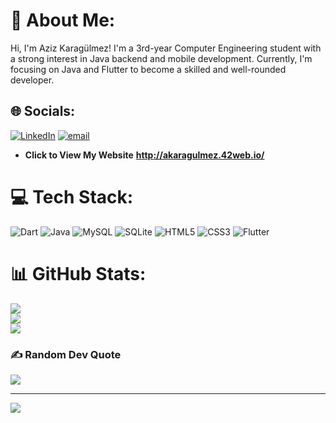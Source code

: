 # 💫 About Me:
 Hi, I'm Aziz Karagülmez! I'm a 3rd-year Computer Engineering student with a strong interest in Java backend and mobile development. Currently, I'm focusing on Java and Flutter to become a skilled and well-rounded developer.


## 🌐 Socials:
[![LinkedIn](https://img.shields.io/badge/LinkedIn-%230077B5.svg?logo=linkedin&logoColor=white)](https://linkedin.com/in/https://www.linkedin.com/in/aziz-karag%C3%BClmez-612762199/) [![email](https://img.shields.io/badge/Email-D14836?logo=gmail&logoColor=white)](mailto:azizkaragulmez07@gmail.com) 
- **Click to View My Website** **http://akaragulmez.42web.io/**

# 💻 Tech Stack:
![Dart](https://img.shields.io/badge/dart-%230175C2.svg?style=for-the-badge&logo=dart&logoColor=white) ![Java](https://img.shields.io/badge/java-%23ED8B00.svg?style=for-the-badge&logo=openjdk&logoColor=white) ![MySQL](https://img.shields.io/badge/mysql-4479A1.svg?style=for-the-badge&logo=mysql&logoColor=white) ![SQLite](https://img.shields.io/badge/sqlite-%2307405e.svg?style=for-the-badge&logo=sqlite&logoColor=white) ![HTML5](https://img.shields.io/badge/html5-%23E34F26.svg?style=for-the-badge&logo=html5&logoColor=white) ![CSS3](https://img.shields.io/badge/css3-%231572B6.svg?style=for-the-badge&logo=css3&logoColor=white) ![Flutter](https://img.shields.io/badge/Flutter-%2302569B.svg?style=for-the-badge&logo=Flutter&logoColor=white)
# 📊 GitHub Stats:
![](https://github-readme-stats.vercel.app/api?username=azizkaragulmez&theme=dark&hide_border=true&include_all_commits=false&count_private=false)<br/>
![](https://github-readme-streak-stats.herokuapp.com/?user=azizkaragulmez&theme=dark&hide_border=true)<br/>
![](https://github-readme-stats.vercel.app/api/top-langs/?username=azizkaragulmez&theme=dark&hide_border=true&include_all_commits=false&count_private=false&layout=compact)

### ✍️ Random Dev Quote
![](https://quotes-github-readme.vercel.app/api?type=horizontal&theme=radical)

---
[![](https://visitcount.itsvg.in/api?id=azizkaragulmez&icon=0&color=0)](https://visitcount.itsvg.in)

<!-- Proudly created with GPRM ( https://gprm.itsvg.in ) -->
